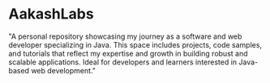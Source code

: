 # AakashLabs
"A personal repository showcasing my journey as a software and web developer specializing in Java. This space includes projects, code samples, and tutorials that reflect my expertise and growth in building robust and scalable applications. Ideal for developers and learners interested in Java-based web development."
